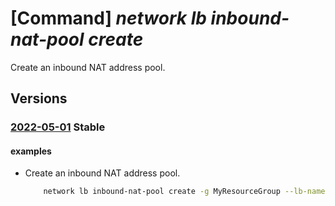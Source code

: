 # [Command] _network lb inbound-nat-pool create_

Create an inbound NAT address pool.

## Versions

### [2022-05-01](/Resources/mgmt-plane/L3N1YnNjcmlwdGlvbnMve30vcmVzb3VyY2Vncm91cHMve30vcHJvdmlkZXJzL21pY3Jvc29mdC5uZXR3b3JrL2xvYWRiYWxhbmNlcnMve30=/2022-05-01.xml) **Stable**

<!-- mgmt-plane /subscriptions/{}/resourcegroups/{}/providers/microsoft.network/loadbalancers/{} 2022-05-01 properties.inboundNatPools[] -->

#### examples

- Create an inbound NAT address pool.
    ```bash
        network lb inbound-nat-pool create -g MyResourceGroup --lb-name MyLb -n MyNatPool --protocol Tcp --frontend-port-range-start 80 --frontend-port-range-end 89 --backend-port 80 --frontend-ip MyFrontendIp
    ```
